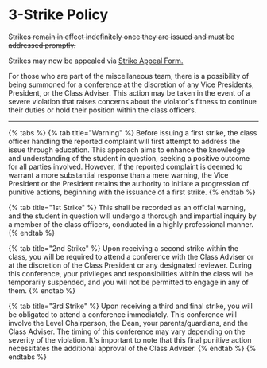 # 3-Strike Policy

~~Strikes remain in effect indefinitely once they are issued and must be addressed promptly.~~

Strikes may now be appealed via [Strike Appeal Form.](../../reports-complaints-and-feedbacks/strike-appeal-form.md)

For those who are part of the miscellaneous team, there is a possibility of being summoned for a conference at the discretion of any Vice Presidents, President, or the Class Adviser. This action may be taken in the event of a severe violation that raises concerns about the violator's fitness to continue their duties or hold their position within the class officers.

***

{% tabs %}
{% tab title="Warning" %}
Before issuing a first strike, the class officer handling the reported complaint will first attempt to address the issue through education. This approach aims to enhance the knowledge and understanding of the student in question, seeking a positive outcome for all parties involved. However, if the reported complaint is deemed to warrant a more substantial response than a mere warning, the Vice President or the President retains the authority to initiate a progression of punitive actions, beginning with the issuance of a first strike.
{% endtab %}

{% tab title="1st Strike" %}
This shall be recorded as an official warning, and the student in question will undergo a thorough and impartial inquiry by a member of the class officers, conducted in a highly professional manner.
{% endtab %}

{% tab title="2nd Strike" %}
Upon receiving a second strike within the class, you will be required to attend a conference with the Class Adviser or at the discretion of the Class President or any designated reviewer. During this conference, your privileges and responsibilities within the class will be temporarily suspended, and you will not be permitted to engage in any of them.
{% endtab %}

{% tab title="3rd Strike" %}
Upon receiving a third and final strike, you will be obligated to attend a conference immediately. This conference will involve the Level Chairperson, the Dean, your parents/guardians, and the Class Adviser. The timing of this conference may vary depending on the severity of the violation. It's important to note that this final punitive action necessitates the additional approval of the Class Adviser.
{% endtab %}
{% endtabs %}
